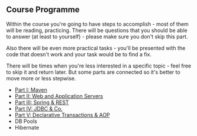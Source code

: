 Course Programme
----------------

Within the course you're going to have steps to accomplish - most of them will be reading, practicing. There will be
questions that you should be able to answer (at least to yourself) - please make sure you don't skip this part.

Also there will be even more practical tasks - you'll be presented with the code that doesn't work and your task would 
be to find a fix. 

There will be times when you're less interested in a specific topic - feel free to skip it and return later. But some
parts are connected so it's better to move more or less stepwise.

* [Part I: Maven](./programme/maven.md)
* [Part II: Web and Application Servers](./programme/web-apps.md)
* [Part III: Spring & REST](./programme/spring-n-rest.md)
* [Part IV: JDBC & Co.](./programme/jdbc.md)
* [Part V: Declarative Transactions & AOP](./programme/transactions-n-aop.md)
* DB Pools
* Hibernate